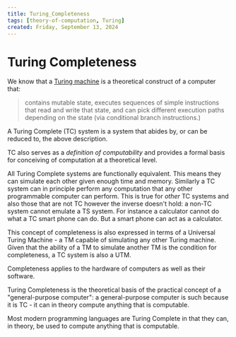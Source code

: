 ```yaml
---
title: Turing_Completeness
tags: [theory-of-computation, Turing]
created: Friday, September 13, 2024
---
```


# Turing Completeness

We know that a [Turing machine](Turing_machines.md) is a theoretical construct
of a computer that:

> contains mutable state, executes sequences of simple instructions that read
> and write that state, and can pick different execution paths depending on the
> state (via conditional branch instructions.)

A Turing Complete (TC) system is a system that abides by, or can be reduced to,
the above description.

TC also serves as a _definition of computability_ and provides a formal basis
for conceiving of computation at a theoretical level.

All Turing Complete systems are functionally equivalent. This means they can
simulate each other given enough time and memory. Similarly a TC system can in
principle perform any computation that any other programmable computer can
perform. This is true for _other_ TC systems and also those that are not TC
however the inverse doesn't hold: a non-TC system cannot emulate a TS system.
For instance a calculator cannot do what a TC smart phone can do. But a smart
phone can act as a calculator.

This concept of completeness is also expressed in terms of a Universal Turing
Machine - a TM capable of simulating any other Turing machine. Given that the
ability of a TM to simulate another TM is the condition for completeness, a TC
system is also a UTM.

Completeness applies to the hardware of computers as well as their software.

Turing Completeness is the theoretical basis of the practical concept of a
"general-purpose computer": a general-purpose computer is such because it is
TC - it can in theory compute anything that is computable.

Most modern programming languages are Turing Complete in that they can, in
theory, be used to compute anything that is computable.

